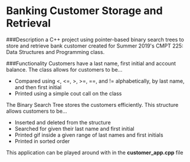 # Banking Customer Storage and Retrieval 

###Description
a C++ project using pointer-based binary search trees to store and retrieve bank customer created for Summer 2019's CMPT 225: Data Structures and Programming class.

###Functionality
Customers have a last name, first initial and account balance. The class allows for customers to be...
* Compared using <, <=, >, >=, ==, and != alphabetically, by last name, and then first initial
* Printed using a simple cout call on the class

The Binary Search Tree stores the customers efficiently. This structure allows customers to be...
* Inserted and deleted from the structure
* Searched for given their last name and first initial
* Printed gif inside a given range of last names and first initials
* Printed in sorted order

This application can be played around with in the **customer_app.cpp** file
